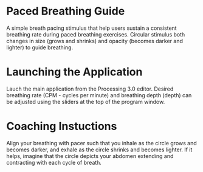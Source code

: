# Paced Breathing Guide

A simple breath pacing stimulus that help users sustain a consistent breathing rate during paced breathing exercises. Circular stimulus both changes in size (grows and shrinks) and opacity (becomes darker and lighter) to guide breathing.


# Launching the Application

Lauch the main application from the Processing 3.0 editor. Desired breathing rate (CPM - cycles per minute) and breathing depth (depth) can be adjusted using the sliders at the top of the program window.


# Coaching Instuctions

Align your breathing with pacer such that you inhale as the circle grows and becomes darker, and exhale as the circle shrinks and becomes lighter. If it helps, imagine that the circle depicts your abdomen extending and contracting with each cycle of breath. 